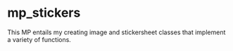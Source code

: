 # mp_stickers
This MP entails my creating image and stickersheet classes that implement a variety of functions. 

